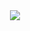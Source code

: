 <div align="center">
  <a href="https://MSR506.github.io/ohhh/">
    <img src="https://img.shields.io/badge/Open-MENU-5c6bc0">
  </a>
</div>
